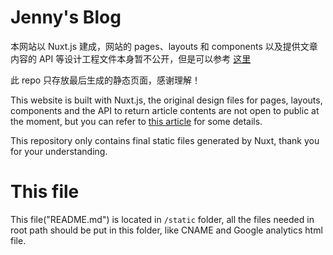 # Jenny's Blog

本网站以 Nuxt.js 建成，网站的 pages、layouts 和 components 以及提供文章内容的 API 等设计工程文件本身暂不公开，但是可以参考 [这里](https://c53hzn.github.io/blogs/2019-05-05-set-up-static-blog-using-nuxt) 

此 repo 只存放最后生成的静态页面，感谢理解！

This website is built with Nuxt.js, the original design files for pages, layouts, components and the API to return article contents are not open to public at the moment, but you can refer to [this article](https://c53hzn.github.io/blogs/2020-04-05-set-up-static-blog-using-nuxt-en) for some details.

This repository only contains final static files generated by Nuxt, thank you for your understanding.

# This file

This file("README.md") is located in ```/static``` folder, all the files needed in root path should be put in this folder, like CNAME and Google analytics html file.